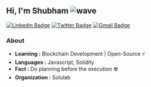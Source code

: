 ## Hi, I'm Shubham ![wave](https://github.githubassets.com/images/icons/emoji/unicode/1f44b.png)

 [![Linkedin Badge](https://img.shields.io/badge/-Shubham_Sahoo-blue?style=flat-square&logo=Linkedin&logoColor=white&link=https://www.linkedin.com/in/shubham-sahoo-19a4a2145/)](https://www.linkedin.com/in/shubham-sahoo-19a4a2145/)       [![Twitter Badge](https://img.shields.io/badge/-Shubham_Sahoo-1ca0f1?style=flat-square&logo=twitter&logoColor=white&link=https://twitter.com/Shubham15681423)](https://twitter.com/Shubham15681423)        [![Gmail Badge](https://img.shields.io/badge/-sahooshubham124@gmail.com-c14438?style=flat-square&logo=Gmail&logoColor=white&link=mailto:sahooshubham124@gmail.com)](mailto:sahooshubham124@gmail.com)


### About

-  **Learning :** Blockchain Development | Open-Source :zap:	
-  **Languages :** Javascript, Solidity 
-  **Fact :** Do planning before the execution :radioactive:
-  **Organization :** Solulab
